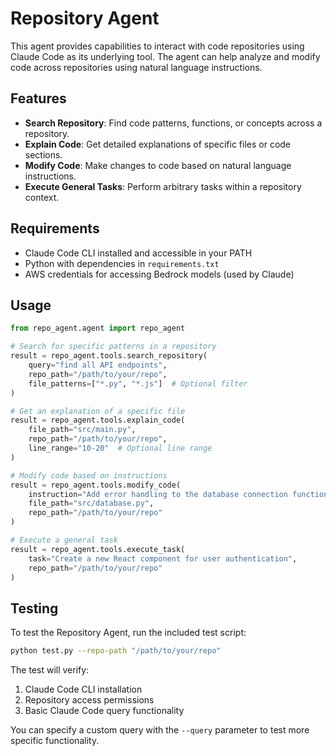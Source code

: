 # Repository Agent

This agent provides capabilities to interact with code repositories using Claude Code as its underlying tool. The agent can help analyze and modify code across repositories using natural language instructions.

## Features

- **Search Repository**: Find code patterns, functions, or concepts across a repository.
- **Explain Code**: Get detailed explanations of specific files or code sections.
- **Modify Code**: Make changes to code based on natural language instructions.
- **Execute General Tasks**: Perform arbitrary tasks within a repository context.

## Requirements

- Claude Code CLI installed and accessible in your PATH
- Python with dependencies in `requirements.txt`
- AWS credentials for accessing Bedrock models (used by Claude)

## Usage

```python
from repo_agent.agent import repo_agent

# Search for specific patterns in a repository
result = repo_agent.tools.search_repository(
    query="find all API endpoints",
    repo_path="/path/to/your/repo",
    file_patterns=["*.py", "*.js"]  # Optional filter
)

# Get an explanation of a specific file
result = repo_agent.tools.explain_code(
    file_path="src/main.py",
    repo_path="/path/to/your/repo",
    line_range="10-20"  # Optional line range
)

# Modify code based on instructions
result = repo_agent.tools.modify_code(
    instruction="Add error handling to the database connection function",
    file_path="src/database.py",
    repo_path="/path/to/your/repo"
)

# Execute a general task
result = repo_agent.tools.execute_task(
    task="Create a new React component for user authentication",
    repo_path="/path/to/your/repo"
)
```

## Testing

To test the Repository Agent, run the included test script:

```bash
python test.py --repo-path "/path/to/your/repo"
```

The test will verify:
1. Claude Code CLI installation
2. Repository access permissions
3. Basic Claude Code query functionality

You can specify a custom query with the `--query` parameter to test more specific functionality.